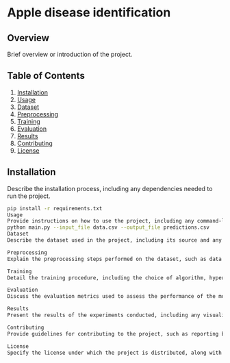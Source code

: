 # Apple disease identification

## Overview

Brief overview or introduction of the project.

## Table of Contents

1. [Installation](#installation)
2. [Usage](#usage)
3. [Dataset](#dataset)
4. [Preprocessing](#preprocessing)
5. [Training](#training)
6. [Evaluation](#evaluation)
7. [Results](#results)
8. [Contributing](#contributing)
9. [License](#license)

## Installation

Describe the installation process, including any dependencies needed to run the project.

```bash
pip install -r requirements.txt
Usage
Provide instructions on how to use the project, including any command-line arguments or configuration settings.
python main.py --input_file data.csv --output_file predictions.csv
Dataset
Describe the dataset used in the project, including its source and any preprocessing steps applied.

Preprocessing
Explain the preprocessing steps performed on the dataset, such as data cleaning, feature engineering, and normalization.

Training
Detail the training procedure, including the choice of algorithm, hyperparameters, and any cross-validation techniques used.

Evaluation
Discuss the evaluation metrics used to assess the performance of the model, along with any validation techniques employed.

Results
Present the results of the experiments conducted, including any visualizations or insights gained from the analysis.

Contributing
Provide guidelines for contributing to the project, such as reporting bugs, suggesting enhancements, or submitting pull requests.

License
Specify the license under which the project is distributed, along with any terms and conditions for use
